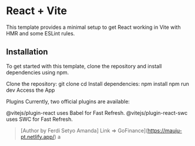 # React + Vite

This template provides a minimal setup to get React working in Vite with HMR and some ESLint rules.

## Installation
To get started with this template, clone the repository and install dependencies using npm.

Clone the repository:
git clone <repository-url>
cd <repository-directory>
Install dependencies:
npm install
npm run dev
Access the App


Plugins
Currently, two official plugins are available:

@vitejs/plugin-react uses Babel for Fast Refresh.
@vitejs/plugin-react-swc uses SWC for Fast Refresh.
> [Author by Ferdi Setyo Amanda]
Link =>
GoFinance](https://mauju-pt.netlify.app/)
a
